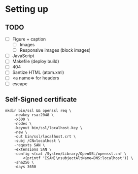 # Setting up

## TODO

- [ ] Figure + caption
  - [ ] Images
  - [ ] Responsive images (block images)
- [ ] JavaScript
- [ ] Makefile (deploy build)
- [ ] 404
- [ ] Santize HTML (atom.xml)
- [ ] <a name=> for headers
- [ ] escape

## Self-Signed certificate

```
mkdir bin/ssl && openssl req \
    -newkey rsa:2048 \
    -x509 \
    -nodes \
    -keyout bin/ssl/localhost.key \
    -new \
    -out bin/ssl/localhost.crt \
    -subj /CN=localhost \
    -reqexts SAN \
    -extensions SAN \
    -config <(cat /System/Library/OpenSSL/openssl.cnf \
        <(printf '[SAN]\nsubjectAltName=DNS:localhost')) \
    -sha256 \
    -days 3650
```
